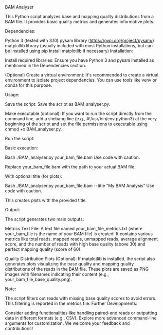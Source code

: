 BAM Analyser

This Python script analyzes base and mapping quality distributions from a BAM file. It provides basic quality metrics and generates informative plots.

Dependencies:

Python 3 (tested with 3.10)
pysam library (https://pypi.org/project/pysam/)
matplotlib library (usually included with most Python installations, but can be installed using pip install matplotlib if necessary)
Installation:

Install required libraries: Ensure you have Python 3 and pysam installed as mentioned in the Dependencies section.

(Optional) Create a virtual environment: It's recommended to create a virtual environment to isolate project dependencies. You can use tools like venv or conda for this purpose.

Usage:

Save the script: Save the script as BAM_analyser.py.

Make executable (optional): If you want to run the script directly from the command line, add a shebang line (e.g., #!/usr/bin/env python3) at the very beginning of the script and set the file permissions to executable using chmod +x BAM_analyser.py.

Run the script:

Basic execution:

Bash
./BAM_analyser.py your_bam_file.bam
Use code with caution.

 Replace your_bam_file.bam with the path to your actual BAM file.

With optional title (for plots):

Bash
./BAM_analyser.py your_bam_file.bam --title "My BAM Analysis"
Use code with caution.

 This creates plots with the provided title.

Output:

The script generates two main outputs:

Metrics Text File: A text file named your_bam_file_metrics.txt (where your_bam_file is the name of your BAM file) is created. It contains various metrics like total reads, mapped reads, unmapped reads, average alignment score, and the number of reads with high base quality (above 30) and perfect mapping quality (score of 60).

Quality Distribution Plots (Optional): If matplotlib is installed, the script also generates plots visualizing the base quality and mapping quality distributions of the reads in the BAM file. These plots are saved as PNG images with filenames indicating their content (e.g., your_bam_file_base_quality.png).

Note:

The script filters out reads with missing base quality scores to avoid errors. This filtering is reported in the metrics file.
Further Developments:

Consider adding functionalities like handling paired-end reads or outputting data in different formats (e.g., CSV).
Explore more advanced command-line arguments for customization.
We welcome your feedback and contributions!
